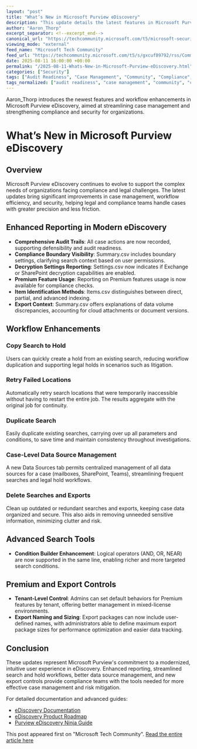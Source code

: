 ```yaml
---
layout: "post"
title: "What’s New in Microsoft Purview eDiscovery"
description: "This update details the latest features in Microsoft Purview eDiscovery, focusing on efficiency and compliance improvements for legal and compliance teams. Topics include enhanced reporting, workflow automation, data source management, and new controls for exports and premium features—empowering teams managing regulatory inquiries, litigation, and investigations."
author: "Aaron_Thorp"
excerpt_separator: <!--excerpt_end-->
canonical_url: "https://techcommunity.microsoft.com/t5/microsoft-security-community/what-s-new-in-microsoft-purview-ediscovery/ba-p/4441676"
viewing_mode: "external"
feed_name: "Microsoft Tech Community"
feed_url: "https://techcommunity.microsoft.com/t5/s/gxcuf89792/rss/Community"
date: 2025-08-11 16:00:00 +00:00
permalink: "/2025-08-11-Whats-New-in-Microsoft-Purview-eDiscovery.html"
categories: ["Security"]
tags: ["Audit Readiness", "Case Management", "Community", "Compliance", "Compliance Boundary", "Condition Builder", "Data Sources", "Decryption Settings", "Ediscovery", "Export Controls", "Legal Hold", "Logical Operators", "Microsoft 365 Compliance", "Microsoft Purview", "Modern Ediscovery", "Premium Features", "Reporting", "Search Duplication", "Security"]
tags_normalized: ["audit readiness", "case management", "community", "compliance", "compliance boundary", "condition builder", "data sources", "decryption settings", "ediscovery", "export controls", "legal hold", "logical operators", "microsoft 365 compliance", "microsoft purview", "modern ediscovery", "premium features", "reporting", "search duplication", "security"]
---
```


Aaron_Thorp introduces the newest features and workflow enhancements in Microsoft Purview eDiscovery, aimed at streamlining case management and strengthening compliance and security for organizations.<!--excerpt_end-->

# What’s New in Microsoft Purview eDiscovery

## Overview

Microsoft Purview eDiscovery continues to evolve to support the complex needs of organizations facing compliance and legal challenges. The latest updates bring significant improvements in case management, workflow efficiency, and security, helping legal and compliance teams handle cases with greater precision and less friction.

## Enhanced Reporting in Modern eDiscovery

- **Comprehensive Audit Trails**: All case actions are now recorded, supporting defensibility and audit readiness.
- **Compliance Boundary Visibility**: Summary.csv includes boundary settings, clarifying search context based on user permissions.
- **Decryption Settings Reporting**: Settings.csv now indicates if Exchange or SharePoint decryption capabilities are enabled.
- **Premium Feature Usage**: Reporting on Premium features usage is now available for compliance checks.
- **Item Identification Methods**: Items.csv distinguishes between direct, partial, and advanced indexing.
- **Export Context**: Summary.csv offers explanations of data volume discrepancies, accounting for cloud attachments or document versions.

## Workflow Enhancements

### Copy Search to Hold

Users can quickly create a hold from an existing search, reducing workflow duplication and supporting legal holds in scenarios such as litigation.

### Retry Failed Locations

Automatically retry search locations that were temporarily inaccessible without having to restart the entire job. The results aggregate with the original job for continuity.

### Duplicate Search

Easily duplicate existing searches, carrying over up all parameters and conditions, to save time and maintain consistency throughout investigations.

### Case-Level Data Source Management

A new Data Sources tab permits centralized management of all data sources for a case (mailboxes, SharePoint, Teams), streamlining frequent searches and legal hold workflows.

### Delete Searches and Exports

Clean up outdated or redundant searches and exports, keeping case data organized and secure. This also aids in removing unneeded sensitive information, minimizing clutter and risk.

## Advanced Search Tools

- **Condition Builder Enhancement**: Logical operators (AND, OR, NEAR) are now supported in the same line, enabling richer and more targeted search conditions.

## Premium and Export Controls

- **Tenant-Level Control**: Admins can set default behaviors for Premium features by tenant, offering better management in mixed-license environments.
- **Export Naming and Sizing**: Export packages can now include user-defined names, with administrators able to define maximum export package sizes for performance optimization and easier data tracking.

## Conclusion

These updates represent Microsoft Purview's commitment to a modernized, intuitive user experience in eDiscovery. Enhanced reporting, streamlined search and hold workflows, better data source management, and new export controls provide compliance teams with the tools needed for more effective case management and risk mitigation.

For detailed documentation and advanced guides:

- [eDiscovery Documentation](https://aka.ms/ediscoverydocsnew)
- [eDiscovery Product Roadmap](https://aka.ms/ediscoveryroadmap)
- [Purview eDiscovery Ninja Guide](https://aka.ms/ediscoveryninja)

This post appeared first on "Microsoft Tech Community". [Read the entire article here](https://techcommunity.microsoft.com/t5/microsoft-security-community/what-s-new-in-microsoft-purview-ediscovery/ba-p/4441676)

